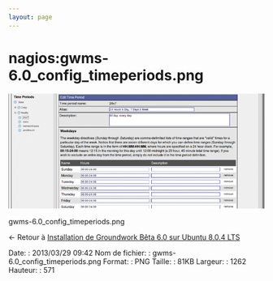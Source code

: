 ```yaml
---
layout: page
---
```


nagios:gwms-6.0\_config\_timeperiods.png
========================================

[![gwms-6.0\_config\_timeperiods.png](../../assets/media/nagios/gwms-6.0_config_timeperiods.png@cache=&w=900&h=407 "gwms-6.0_config_timeperiods.png")](../../assets/media/nagios/gwms-6.0_config_timeperiods.png@cache= "Afficher le fichier original")

gwms-6.0\_config\_timeperiods.png

← Retour à [Installation de Groundwork Bêta 6.0 sur Ubuntu 8.0.4
LTS](../../groundwork/groundwork6.0-install-ubuntu.html "groundwork:groundwork6.0-install-ubuntu")

Date:
:   2013/03/29 09:42
Nom de fichier:
:   gwms-6.0\_config\_timeperiods.png
Format:
:   PNG
Taille:
:   81KB
Largeur:
:   1262
Hauteur:
:   571

